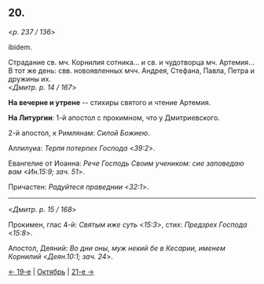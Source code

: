 
## 20.

<*p. 237 / 136*>

ibidem. 

Страдание св. мч. Корнилия сотника... и св. и чудотворца мч. Артемия... 
В тот же день: свв. новоявленных мчч. Андрея, Стефана, Павла, Петра и дружины их.   
<*Дмитр. p. 14 / 167*>

**На вечерне и утрене** -- стихиры святого и чтение Артемия. 

**На Литургии**: 1-й апостол с прокимном, что у Дмитриевского. 

2-й апостол, к Римлянам: *Силой Божиею*. 

Аллилуиа: *Терпя потерпех Господа* <*39:2*>.  

Евангелие от Иоанна: *Рече Господь Своим учеником: сие заповедаю вам* <*Ин.15:9; зач. 51*>. 

Причастен: *Радуйтеся праведнии* <*32:1*>. 

--- 

<*Дмитр. p. 15 / 168*>

Прокимен, глас 4-й: *Святым иже суть* <*15:3*>, стих: *Предзрех Господа* <*15:8*>. 

Апостол, Деяний: *Во дни оны, муж некий бе в Кесарии, именем Корнилий* <*Деян.10:1; зач. 24*>.

[← 19-е](10_19_GMT.ru.md) | [Октябрь](README.md#20-й) | [21-е →](10_21_GMT.ru.md)
